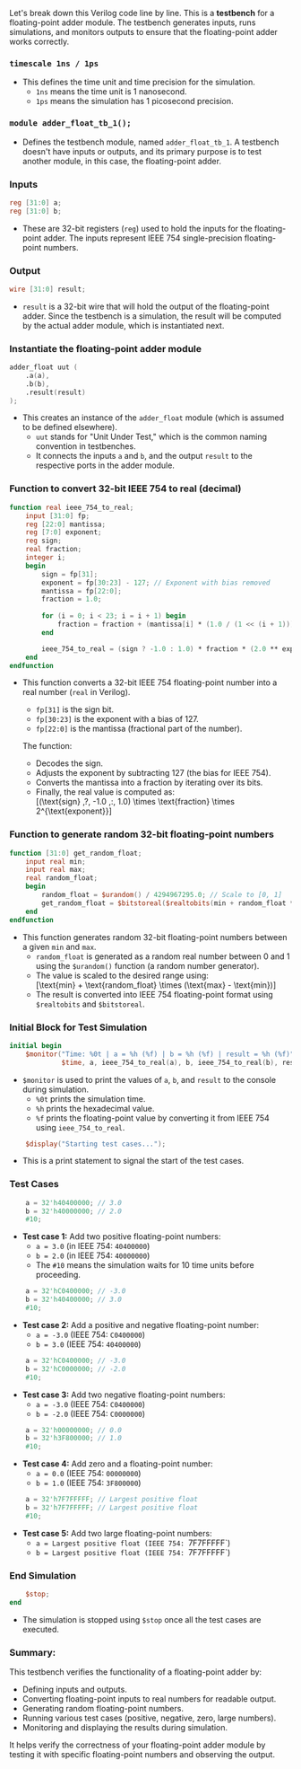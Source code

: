 Let's break down this Verilog code line by line. This is a **testbench** for a floating-point adder module. The testbench generates inputs, runs simulations, and monitors outputs to ensure that the floating-point adder works correctly.

### `timescale 1ns / 1ps`

- This defines the time unit and time precision for the simulation. 
  - `1ns` means the time unit is 1 nanosecond.
  - `1ps` means the simulation has 1 picosecond precision.

### `module adder_float_tb_1();`

- Defines the testbench module, named `adder_float_tb_1`. A testbench doesn't have inputs or outputs, and its primary purpose is to test another module, in this case, the floating-point adder.

### Inputs

```verilog
reg [31:0] a;
reg [31:0] b;
```

- These are 32-bit registers (`reg`) used to hold the inputs for the floating-point adder. The inputs represent IEEE 754 single-precision floating-point numbers.

### Output

```verilog
wire [31:0] result;
```

- `result` is a 32-bit wire that will hold the output of the floating-point adder. Since the testbench is a simulation, the result will be computed by the actual adder module, which is instantiated next.

### Instantiate the floating-point adder module

```verilog
adder_float uut (
    .a(a),
    .b(b),
    .result(result)
);
```

- This creates an instance of the `adder_float` module (which is assumed to be defined elsewhere). 
  - `uut` stands for "Unit Under Test," which is the common naming convention in testbenches. 
  - It connects the inputs `a` and `b`, and the output `result` to the respective ports in the adder module.

### Function to convert 32-bit IEEE 754 to real (decimal)

```verilog
function real ieee_754_to_real;
    input [31:0] fp;
    reg [22:0] mantissa;
    reg [7:0] exponent;
    reg sign;
    real fraction;
    integer i;
    begin
        sign = fp[31];
        exponent = fp[30:23] - 127; // Exponent with bias removed
        mantissa = fp[22:0];
        fraction = 1.0;
        
        for (i = 0; i < 23; i = i + 1) begin
            fraction = fraction + (mantissa[i] * (1.0 / (1 << (i + 1))));
        end

        ieee_754_to_real = (sign ? -1.0 : 1.0) * fraction * (2.0 ** exponent);
    end
endfunction
```

- This function converts a 32-bit IEEE 754 floating-point number into a real number (`real` in Verilog). 
  - `fp[31]` is the sign bit.
  - `fp[30:23]` is the exponent with a bias of 127.
  - `fp[22:0]` is the mantissa (fractional part of the number).
  
  The function:
  - Decodes the sign.
  - Adjusts the exponent by subtracting 127 (the bias for IEEE 754).
  - Converts the mantissa into a fraction by iterating over its bits.
  - Finally, the real value is computed as:  
    \[(\text{sign} \,?\, -1.0 \,:\, 1.0) \times \text{fraction} \times 2^{\text{exponent}}\]

### Function to generate random 32-bit floating-point numbers

```verilog
function [31:0] get_random_float;
    input real min;
    input real max;
    real random_float;
    begin
        random_float = $urandom() / 4294967295.0; // Scale to [0, 1]
        get_random_float = $bitstoreal($realtobits(min + random_float * (max - min)));
    end
endfunction
```

- This function generates random 32-bit floating-point numbers between a given `min` and `max`.
  - `random_float` is generated as a random real number between 0 and 1 using the `$urandom()` function (a random number generator).
  - The value is scaled to the desired range using:  
    \[\text{min} + \text{random\_float} \times (\text{max} - \text{min})\]
  - The result is converted into IEEE 754 floating-point format using `$realtobits` and `$bitstoreal`.

### Initial Block for Test Simulation

```verilog
initial begin
    $monitor("Time: %0t | a = %h (%f) | b = %h (%f) | result = %h (%f)", 
             $time, a, ieee_754_to_real(a), b, ieee_754_to_real(b), result, ieee_754_to_real(result));
```

- `$monitor` is used to print the values of `a`, `b`, and `result` to the console during simulation. 
  - `%0t` prints the simulation time.
  - `%h` prints the hexadecimal value.
  - `%f` prints the floating-point value by converting it from IEEE 754 using `ieee_754_to_real`.

```verilog
    $display("Starting test cases...");
```

- This is a print statement to signal the start of the test cases.

### Test Cases

```verilog
    a = 32'h40400000; // 3.0
    b = 32'h40000000; // 2.0
    #10;
```

- **Test case 1:** Add two positive floating-point numbers:
  - `a = 3.0` (in IEEE 754: `40400000`)
  - `b = 2.0` (in IEEE 754: `40000000`)
  - The `#10` means the simulation waits for 10 time units before proceeding.

```verilog
    a = 32'hC0400000; // -3.0
    b = 32'h40400000; // 3.0
    #10;
```

- **Test case 2:** Add a positive and negative floating-point number:
  - `a = -3.0` (IEEE 754: `C0400000`)
  - `b = 3.0` (IEEE 754: `40400000`)

```verilog
    a = 32'hC0400000; // -3.0
    b = 32'hC0000000; // -2.0
    #10;
```

- **Test case 3:** Add two negative floating-point numbers:
  - `a = -3.0` (IEEE 754: `C0400000`)
  - `b = -2.0` (IEEE 754: `C0000000`)

```verilog
    a = 32'h00000000; // 0.0
    b = 32'h3F800000; // 1.0
    #10;
```

- **Test case 4:** Add zero and a floating-point number:
  - `a = 0.0` (IEEE 754: `00000000`)
  - `b = 1.0` (IEEE 754: `3F800000`)

```verilog
    a = 32'h7F7FFFFF; // Largest positive float
    b = 32'h7F7FFFFF; // Largest positive float
    #10;
```

- **Test case 5:** Add two large floating-point numbers:
  - `a = Largest positive float (IEEE 754: `7F7FFFFF`)
  - `b = Largest positive float (IEEE 754: `7F7FFFFF`)

### End Simulation

```verilog
    $stop;
end
```

- The simulation is stopped using `$stop` once all the test cases are executed.

### Summary:
This testbench verifies the functionality of a floating-point adder by:
- Defining inputs and outputs.
- Converting floating-point inputs to real numbers for readable output.
- Generating random floating-point numbers.
- Running various test cases (positive, negative, zero, large numbers).
- Monitoring and displaying the results during simulation.

It helps verify the correctness of your floating-point adder module by testing it with specific floating-point numbers and observing the output.
